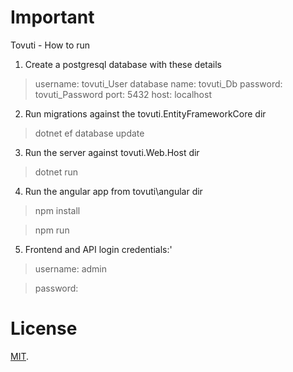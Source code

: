 # Important
Tovuti - How to run

1. Create a postgresql database with these details
> username: tovuti_User
> database name: tovuti_Db
> password: tovuti_Password
> port: 5432
> host: localhost 

2. Run migrations against the tovuti.EntityFrameworkCore dir 

> dotnet ef database update

3. Run the server against tovuti.Web.Host dir
> dotnet run

4. Run the angular app from tovuti\angular dir
> npm install

> npm run

5. Frontend and API login credentials:'
> username: admin

>password: 

# License

[MIT](LICENSE).
